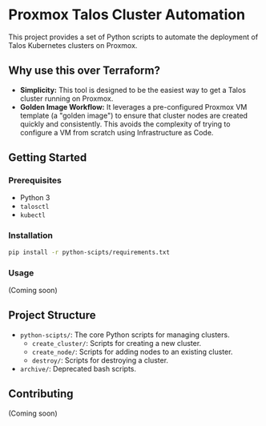 # Proxmox Talos Cluster Automation

This project provides a set of Python scripts to automate the deployment of Talos Kubernetes clusters on Proxmox.

## Why use this over Terraform?

*   **Simplicity:** This tool is designed to be the easiest way to get a Talos cluster running on Proxmox.
*   **Golden Image Workflow:** It leverages a pre-configured Proxmox VM template (a "golden image") to ensure that cluster nodes are created quickly and consistently. This avoids the complexity of trying to configure a VM from scratch using Infrastructure as Code.

## Getting Started

### Prerequisites

*   Python 3
*   `talosctl`
*   `kubectl`

### Installation

```bash
pip install -r python-scipts/requirements.txt
```

### Usage

(Coming soon)

## Project Structure

*   `python-scipts/`: The core Python scripts for managing clusters.
    *   `create_cluster/`: Scripts for creating a new cluster.
    *   `create_node/`: Scripts for adding nodes to an existing cluster.
    *   `destroy/`: Scripts for destroying a cluster.
*   `archive/`: Deprecated bash scripts.

## Contributing

(Coming soon)